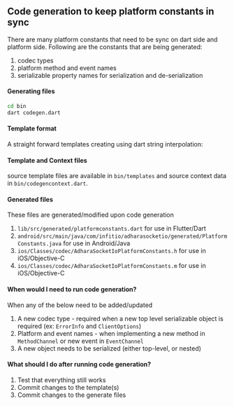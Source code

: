 ## Code generation to keep platform constants in sync

There are many platform constants that need to be sync on dart side and platform side.
Following are the constants that are being generated:
1. codec types
2. platform method and event names
3. serializable property names for serialization and de-serialization

#### Generating files

```bash
cd bin
dart codegen.dart
```

#### Template format

A straight forward templates creating using dart string interpolation:

#### Template and Context files

source template files are available in `bin/templates`
 and source context data in `bin/codegencontext.dart`.


#### Generated files

These files are generated/modified upon code generation

1. `lib/src/generated/platformconstants.dart` for use in Flutter/Dart
2. `android/src/main/java/com/infitio/adharasocketio/generated/PlatformConstants.java` for use in Android/Java
3. `ios/Classes/codec/AdharaSocketIoPlatformConstants.h` for use in iOS/Objective-C
4. `ios/Classes/codec/AdharaSocketIoPlatformConstants.m` for use in iOS/Objective-C

#### When would I need to run code generation?

When any of the below need to be added/updated
1. A new codec type - required when a new top level serializable object is required (ex: `ErrorInfo` and `ClientOptions`)
2. Platform and event names - when implementing a new method in `MethodChannel` or new event in `EventChannel`
3. A new object needs to be serialized (either top-level, or nested)


#### What should I do after running code generation?

1. Test that everything still works
2. Commit changes to the template(s)
3. Commit changes to the generate files
